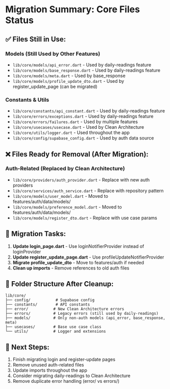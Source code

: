 # Migration Summary: Core Files Status

## ✅ Files Still in Use:

### Models (Still Used by Other Features)

- `lib/core/models/api_error.dart` - Used by daily-readings feature
- `lib/core/models/base_response.dart` - Used by daily-readings feature
- `lib/core/models/meta.dart` - Used by base_response
- `lib/core/models/profile_update_dto.dart` - Used by register_update_page (can be migrated)

### Constants & Utils

- `lib/core/constants/api_constant.dart` - Used by daily-readings feature
- `lib/core/errors/exceptions.dart` - Used by daily-readings feature
- `lib/core/errors/failures.dart` - Used by multiple features
- `lib/core/usecases/usecase.dart` - Used by Clean Architecture
- `lib/core/utils/logger.dart` - Used throughout the app
- `lib/core/config/supabase_config.dart` - Used by auth data source

## ❌ Files Ready for Removal (After Migration):

### Auth-Related (Replaced by Clean Architecture)

- `lib/core/providers/auth_provider.dart` - Replace with new auth providers
- `lib/core/services/auth_service.dart` - Replace with repository pattern
- `lib/core/models/user_model.dart` - Moved to features/auth/data/models/
- `lib/core/models/preference_model.dart` - Moved to features/auth/data/models/
- `lib/core/models/register_dto.dart` - Replace with use case params

## 🔄 Migration Tasks:

1. **Update login_page.dart** - Use loginNotifierProvider instead of loginProvider
2. **Update register_update_page.dart** - Use profileUpdateNotifierProvider
3. **Migrate profile_update_dto** - Move to features/auth if needed
4. **Clean up imports** - Remove references to old auth files

## 📁 Folder Structure After Cleanup:

```
lib/core/
├── config/           # Supabase config
├── constants/        # API constants
├── error/           # New Clean Architecture errors
├── errors/          # Legacy errors (still used by daily-readings)
├── models/          # Only non-auth models (api_error, base_response, meta)
├── usecases/        # Base use case class
└── utils/           # Logger and extensions
```

## 🎯 Next Steps:

1. Finish migrating login and register-update pages
2. Remove unused auth-related files
3. Update imports throughout the app
4. Consider migrating daily-readings to Clean Architecture
5. Remove duplicate error handling (error/ vs errors/)
